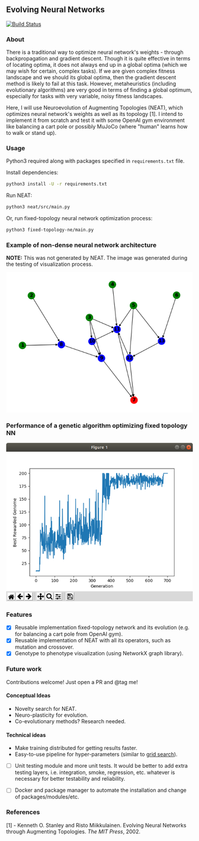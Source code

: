 ## Evolving Neural Networks

[![Build Status](https://travis-ci.com/oneturkmen/evolving-nets.svg?branch=master)](https://travis-ci.com/oneturkmen/evolving-nets)
 

### About

There is a traditional way to optimize neural network's weights - through backpropagation and gradient descent. Though it is quite effective in terms of locating optima, it does not always end up in a global optima (which we may wish for certain, complex tasks). If we are given complex fitness landscape and we should its global optima, then the gradient descent method is likely to fail at this task. However, metaheuristics (including evolutionary algorithms) are very good in terms of finding a global optimum, especially for tasks with very variable, noisy fitness landscapes. 

Here, I will use Neuroevolution of Augmenting Topologies (NEAT), which optimizes neural network's weights as well as its topology [1]. I intend to implement it from scratch and test it with some OpenAI gym environment like balancing a cart pole or possibly MuJoCo (where "human" learns how to walk or stand up).

### Usage

Python3 required along with packages specified in `requirements.txt` file.

Install dependencies:

```bash
python3 install -U -r requirements.txt
```

Run NEAT:

```bash
python3 neat/src/main.py
```

Or, run fixed-topology neural network optimization process:

```bash
python3 fixed-topology-ne/main.py
```

### Example of non-dense neural network architecture

**NOTE:** This was not generated by NEAT. The image was generated during the testing of visualization process.

![results_neat](./results/test_im.png)

### Performance of a genetic algorithm optimizing fixed topology NN

![results_fixed_topology](./results/fixed_topology_stats.png)

### Features

- [x] Reusable implementation fixed-topology network and its evolution (e.g. for balancing a cart pole from OpenAI gym).
- [x] Reusable implementation of NEAT with all its operators, such as mutation and crossover.
- [x] Genotype to phenotype visualization (using NetworkX graph library).

### Future work

Contributions welcome! Just open a PR and @tag me!

#### Conceptual Ideas

- Novelty search for NEAT.
- Neuro-plasticity for evolution. 
- Co-evolutionary methods? Research needed.

#### Technical ideas

- Make training distributed for getting results faster.
- Easy-to-use pipeline for hyper-parameters (similar to [grid search](https://scikit-learn.org/stable/modules/generated/sklearn.model_selection.GridSearchCV.html)).
- [ ] Unit testing module and more unit tests. It would be better to add extra testing layers, i.e. integration, smoke, regression, etc. whatever is necessary for better testability and reliability.
- [ ] Docker and package manager to automate the installation and change of packages/modules/etc.


### References

[1] - Kenneth O. Stanley and Risto Miikkulainen. Evolving Neural Networks through Augmenting Topologies. *The MIT Press*, 2002.
